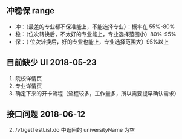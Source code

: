 ## 冲稳保 range

- 冲：（最差的专业都不保准能上，不能选择专业）：概率在 55%-80%
- 稳：（位次转换后，不太好的专业能上，专业选择范围小）80%-95%
- 保：（ 位次转换后，好的专业也能上，专业选择范围大）95%以上

## 目前缺少 UI 2018-05-23

1.  院校详情页
2.  专业详情页
3.  确定下来的开卡流程（流程较多，工作量多，所以需要提早确认需求）

## 接口问题 2018-06-12

2.  /v1/getTestList.do 中返回的 universityName 为空
